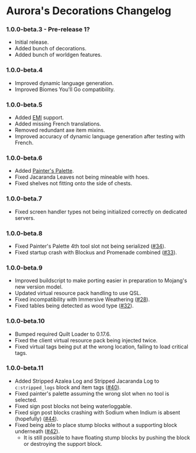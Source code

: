 # Aurora's Decorations Changelog

### 1.0.0-beta.3 - Pre-release 1?

- Initial release.
- Added bunch of decorations.
- Added bunch of worldgen features.

### 1.0.0-beta.4

- Improved dynamic language generation.
- Improved Biomes You'll Go compatibility.

### 1.0.0-beta.5

- Added [EMI] support.
- Added missing French translations.
- Removed redundant axe item mixins.
- Improved accuracy of dynamic language generation after testing with French.

### 1.0.0-beta.6

- Added [Painter's Palette](https://lambdaurora.dev/AurorasDecorations/painter_palette.html).
- Fixed Jacaranda Leaves not being mineable with hoes.
- Fixed shelves not fitting onto the side of chests.

### 1.0.0-beta.7

- Fixed screen handler types not being initialized correctly on dedicated servers.

### 1.0.0-beta.8

- Fixed Painter's Palette 4th tool slot not being serialized ([#34](https://github.com/LambdAurora/AurorasDecorations/issues/34)).
- Fixed startup crash with Blockus and Promenade combined ([#33](https://github.com/LambdAurora/AurorasDecorations/issues/33)).

### 1.0.0-beta.9

- Improved buildscript to make porting easier in preparation to Mojang's new version model.
- Updated virtual resource pack handling to use QSL.
- Fixed incompatibility with Immersive Weathering ([#28](https://github.com/LambdAurora/AurorasDecorations/issues/28)).
- Fixed tables being detected as wood type ([#32](https://github.com/LambdAurora/AurorasDecorations/issues/32)).

### 1.0.0-beta.10

- Bumped required Quilt Loader to 0.17.6.
- Fixed the client virtual resource pack being injected twice.
- Fixed virtual tags being put at the wrong location, failing to load critical tags.

### 1.0.0-beta.11

- Added Stripped Azalea Log and Stripped Jacaranda Log to `c:stripped_logs` block and item tags ([#40](https://github.com/LambdAurora/AurorasDecorations/issues/40)).
- Fixed painter's palette assuming the wrong slot when no tool is selected.
- Fixed sign post blocks not being waterloggable.
- Fixed sign post blocks crashing with Sodium when Indium is absent (hopefully) ([#44](https://github.com/LambdAurora/AurorasDecorations/issues/44)).
- Fixed being able to place stump blocks without a supporting block underneath ([#42](https://github.com/LambdAurora/AurorasDecorations/issues/42)).
  - It is still possible to have floating stump blocks by pushing the block or destroying the support block.

[EMI]: https://modrinth.com/mod/emi "EMI Modrinth page"
